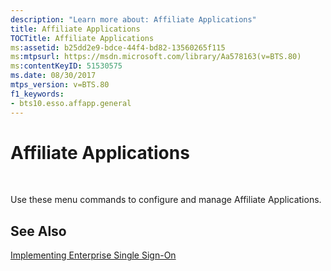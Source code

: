 ```yaml
---
description: "Learn more about: Affiliate Applications"
title: Affiliate Applications
TOCTitle: Affiliate Applications
ms:assetid: b25dd2e9-bdce-44f4-bd82-13560265f115
ms:mtpsurl: https://msdn.microsoft.com/library/Aa578163(v=BTS.80)
ms:contentKeyID: 51530575
ms.date: 08/30/2017
mtps_version: v=BTS.80
f1_keywords:
- bts10.esso.affapp.general
---
```


# Affiliate Applications

 

Use these menu commands to configure and manage Affiliate Applications.

## See Also

[Implementing Enterprise Single Sign-On](https://msdn.microsoft.com/library/aa558712\(v=bts.80\))

